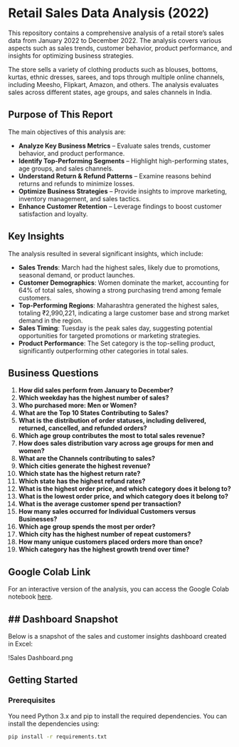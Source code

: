 # Retail Sales Data Analysis (2022)

This repository contains a comprehensive analysis of a retail store’s sales data from January 2022 to December 2022. The analysis covers various aspects such as sales trends, customer behavior, product performance, and insights for optimizing business strategies.

The store sells a variety of clothing products such as blouses, bottoms, kurtas, ethnic dresses, sarees, and tops through multiple online channels, including Meesho, Flipkart, Amazon, and others. The analysis evaluates sales across different states, age groups, and sales channels in India.

## Purpose of This Report

The main objectives of this analysis are:
- **Analyze Key Business Metrics** – Evaluate sales trends, customer behavior, and product performance.
- **Identify Top-Performing Segments** – Highlight high-performing states, age groups, and sales channels.
- **Understand Return & Refund Patterns** – Examine reasons behind returns and refunds to minimize losses.
- **Optimize Business Strategies** – Provide insights to improve marketing, inventory management, and sales tactics.
- **Enhance Customer Retention** – Leverage findings to boost customer satisfaction and loyalty.

## Key Insights

The analysis resulted in several significant insights, which include:
- **Sales Trends**: March had the highest sales, likely due to promotions, seasonal demand, or product launches.
- **Customer Demographics**: Women dominate the market, accounting for 64% of total sales, showing a strong purchasing trend among female customers.
- **Top-Performing Regions**: Maharashtra generated the highest sales, totaling ₹2,990,221, indicating a large customer base and strong market demand in the region.
- **Sales Timing**: Tuesday is the peak sales day, suggesting potential opportunities for targeted promotions or marketing strategies.
- **Product Performance**: The Set category is the top-selling product, significantly outperforming other categories in total sales.

## Business Questions

1. **How did sales perform from January to December?**
2. **Which weekday has the highest number of sales?**
3. **Who purchased more: Men or Women?**
4. **What are the Top 10 States Contributing to Sales?**
5. **What is the distribution of order statuses, including delivered, returned, cancelled, and refunded orders?**
6. **Which age group contributes the most to total sales revenue?**
7. **How does sales distribution vary across age groups for men and women?**
8. **What are the Channels contributing to sales?**
9. **Which cities generate the highest revenue?**
10. **Which state has the highest return rate?**
11. **Which state has the highest refund rates?**
12. **What is the highest order price, and which category does it belong to?**
13. **What is the lowest order price, and which category does it belong to?**
14. **What is the average customer spend per transaction?**
15. **How many sales occurred for Individual Customers versus Businesses?**
16. **Which age group spends the most per order?**
17. **Which city has the highest number of repeat customers?**
18. **How many unique customers placed orders more than once?**
19. **Which category has the highest growth trend over time?**

## Google Colab Link

For an interactive version of the analysis, you can access the Google Colab notebook [here](https://colab.research.google.com/drive/1vAIzYd_GpT5BwEriKYN08tuleCsk43VG?authuser=2#scrollTo=1fd07ce7-f2d7-4259-8522-7fe997e429b4).
## ## Dashboard Snapshot

Below is a snapshot of the sales and customer insights dashboard created in Excel:

!Sales Dashboard.png

## Getting Started

### Prerequisites

You need Python 3.x and pip to install the required dependencies. You can install the dependencies using:

```bash
pip install -r requirements.txt
